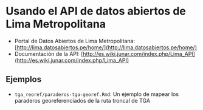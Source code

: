 # Usando el API de datos abiertos de Lima Metropolitana



* Portal de Datos Abiertos de Lima Metropolitana: [http://lima.datosabiertos.pe/home/](http://lima.datosabiertos.pe/home/)
* Documentación de la API: [http://es.wiki.junar.com/index.php/Lima_API](http://es.wiki.junar.com/index.php/Lima_API)

## Ejemplos

* `tga_reoref/paraderos-tga-georef.Rmd`: Un ejemplo de mapear los paraderos georeferenciados de la ruta troncal de TGA
